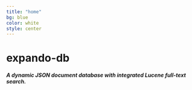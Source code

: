 ```yaml
---
title: "home"
bg: blue
color: white
style: center
---
```




<span class="fa-stack subtlecircle" style="font-size:100px; background:rgba(0,0,32,0.1)">
  <i class="fa fa-circle fa-stack-2x text-white"></i>
  <i class="fa fa-database fa-stack-1x text-blue"></i>
</span>

# **expando-db**

##### **A dynamic JSON document database with integrated Lucene full-text search.**
